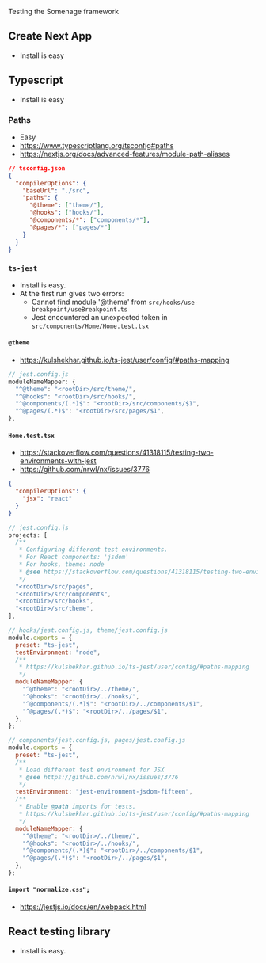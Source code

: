 Testing the Somenage framework

## Create Next App

- Install is easy

## Typescript

- Install is easy

### Paths

- Easy
- https://www.typescriptlang.org/tsconfig#paths
- https://nextjs.org/docs/advanced-features/module-path-aliases

```json
// tsconfig.json
{
  "compilerOptions": {
    "baseUrl": "./src",
    "paths": {
      "@theme": ["theme/"],
      "@hooks": ["hooks/"],
      "@components/*": ["components/*"],
      "@pages/*": ["pages/*"]
    }
  }
}
```

### `ts-jest`

- Install is easy.
- At the first run gives two errors:
  - Cannot find module '@theme' from `src/hooks/use-breakpoint/useBreakpoint.ts`
  - Jest encountered an unexpected token in `src/components/Home/Home.test.tsx`

#### `@theme`

- https://kulshekhar.github.io/ts-jest/user/config/#paths-mapping

```js
// jest.config.js
moduleNameMapper: {
  "^@theme": "<rootDir>/src/theme/",
  "^@hooks": "<rootDir>/src/hooks/",
  "^@components/(.*)$": "<rootDir>/src/components/$1",
  "^@pages/(.*)$": "<rootDir>/src/pages/$1",
},
```

#### `Home.test.tsx`

- https://stackoverflow.com/questions/41318115/testing-two-environments-with-jest
- https://github.com/nrwl/nx/issues/3776

```json
{
  "compilerOptions": {
    "jsx": "react"
  }
}
```

```js
// jest.config.js
projects: [
  /**
   * Configuring different test environments.
   * For React components: 'jsdom'
   * For hooks, theme: node
   * @see https://stackoverflow.com/questions/41318115/testing-two-environments-with-jest
   */
  "<rootDir>/src/pages",
  "<rootDir>/src/components",
  "<rootDir>/src/hooks",
  "<rootDir>/src/theme",
],
```

```js
// hooks/jest.config.js, theme/jest.config.js
module.exports = {
  preset: "ts-jest",
  testEnvironment: "node",
  /**
   * https://kulshekhar.github.io/ts-jest/user/config/#paths-mapping
   */
  moduleNameMapper: {
    "^@theme": "<rootDir>/../theme/",
    "^@hooks": "<rootDir>/../hooks/",
    "^@components/(.*)$": "<rootDir>/../components/$1",
    "^@pages/(.*)$": "<rootDir>/../pages/$1",
  },
};
```

```js
// components/jest.config.js, pages/jest.config.js
module.exports = {
  preset: "ts-jest",
  /**
   * Load different test environment for JSX
   * @see https://github.com/nrwl/nx/issues/3776
   */
  testEnvironment: "jest-environment-jsdom-fifteen",
  /**
   * Enable @path imports for tests.
   * https://kulshekhar.github.io/ts-jest/user/config/#paths-mapping
   */
  moduleNameMapper: {
    "^@theme": "<rootDir>/../theme/",
    "^@hooks": "<rootDir>/../hooks/",
    "^@components/(.*)$": "<rootDir>/../components/$1",
    "^@pages/(.*)$": "<rootDir>/../pages/$1",
  },
};
```

#### `import "normalize.css";`

- https://jestjs.io/docs/en/webpack.html

## React testing library

- Install is easy.
